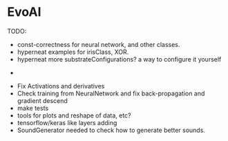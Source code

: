 # EvoAI #

TODO:

* const-correctness for neural network, and other classes.
* hyperneat examples for irisClass, XOR.
* hyperneat more substrateConfigurations? a way to configure it yourself
-
* Fix Activations and derivatives
* Check training from NeuralNetwork and fix back-propagation and gradient descend
* make tests 
* tools for plots and reshape of data, etc?
* tensorflow/keras like layers adding
* SoundGenerator needed to check how to generate better sounds.
